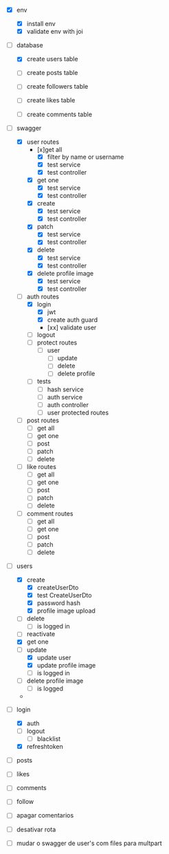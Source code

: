 - [x] env
  - [x] install env
  - [x] validate env with joi
  
- [ ] database
  - [x] create users table
  - [ ] create posts table
  - [ ] create followers table
  - [ ] create likes table
  - [ ] create comments table
  

- [ ] swagger
  - [x] user routes
    - [x]get all
      - [x] filter by name or username
      - [x] test service
      - [x] test controller
    - [x] get one
      - [x] test service
      - [x] test controller
    - [x] create 
      - [x] test service
      - [x] test controller
    - [x] patch
      - [x] test service
      - [x] test controller
    - [x] delete
      - [x] test service
      - [x] test controller 
    - [x] delete profile image
      - [x] test service
      - [x] test controller
  - [ ] auth routes
    - [x] login
      - [x] jwt
      - [x] create auth guard
      - [xx] validate user
    - [ ] logout 
    - [ ] protect routes
      - [ ] user
        - [ ] update
        - [ ] delete
        - [ ] delete profile
    - [ ] tests
      - [ ] hash service
      - [ ] auth service
      - [ ] auth controller
      - [ ] user protected routes
  - [ ] post routes
    - [ ] get all
    - [ ] get one
    - [ ] post 
    - [ ] patch
    - [ ] delete
  - [ ] like routes
    - [ ] get all
    - [ ] get one
    - [ ] post 
    - [ ] patch
    - [ ] delete
  - [ ] comment routes
    - [ ] get all
    - [ ] get one
    - [ ] post 
    - [ ] patch
    - [ ] delete
    
- [ ] users
  - [x] create
    - [x] createUserDto
    - [x] test CreateUserDto
    - [x] password hash
    - [x] profile image upload
  - [ ] delete
    - [ ] is logged in
  - [ ] reactivate
  - [x] get one
  - [ ] update
    - [x] update user
    - [x] update profile image
    - [ ] is logged in
  - [ ] delete profile image
    - [ ] is logged
  - 

- [ ] login
  - [x] auth
  - [ ] logout
    - [ ] blacklist
  - [x] refreshtoken

- [ ] posts

- [ ] likes

- [ ] comments

- [ ] follow

- [ ] apagar comentarios
- [ ] desativar rota
- [ ] mudar o swagger de user's com files para multpart